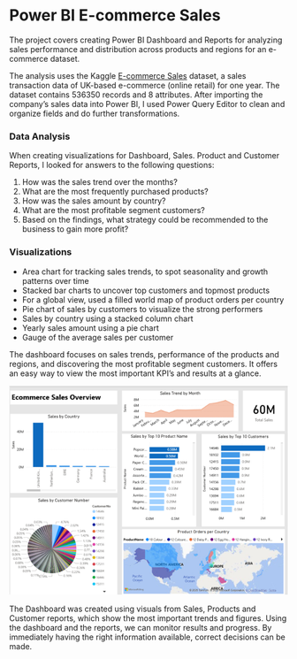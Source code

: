 # Power BI E-commerce Sales

The project covers creating Power BI Dashboard and Reports for analyzing sales performance and distribution across products and regions for an e-commerce dataset. 

The analysis uses the Kaggle [E-commerce Sales](https://www.kaggle.com/datasets/gabrielramos87/an-online-shop-business/data) dataset, a sales transaction data of UK-based e-commerce (online retail) for one year. The dataset contains 536350 records and 8 attributes. After importing the company’s sales data into Power BI, I used Power Query Editor to clean and organize fields and do further transformations.

### Data Analysis
When creating visualizations for Dashboard, Sales. Product and Customer Reports, I looked for answers to the following questions:

1. How was the sales trend over the months?
2. What are the most frequently purchased products?
3. How was the sales amount by country?
4. What are the most profitable segment customers?
5. Based on the findings, what strategy could be recommended to the business to gain more profit?

### Visualizations
-	Area chart for tracking sales trends, to spot seasonality and growth patterns over time
-	Stacked bar charts to uncover top customers and topmost products
-	For a global view, used a filled world map of product orders per country
-	Pie chart of sales by customers to visualize the strong performers
-	Sales by country  using a stacked column chart
-	Yearly sales amount using a pie chart
-	Gauge of the average sales per customer

The dashboard focuses on sales trends, performance of the products and regions, and discovering the most profitable segment customers. It offers an easy way to view the most important KPI’s and results at a glance.

![Dashboard](Dashboard.png)
<br/>

The Dashboard was created using visuals from Sales, Products and Customer reports, which show the most important trends and figures. Using the dashboard and the reports, we can monitor results and progress. By immediately having the right information available, correct decisions can be made.
